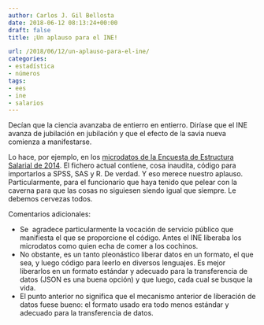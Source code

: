 ```yaml
---
author: Carlos J. Gil Bellosta
date: 2018-06-12 08:13:24+00:00
draft: false
title: ¡Un aplauso para el INE!

url: /2018/06/12/un-aplauso-para-el-ine/
categories:
- estadística
- números
tags:
- ees
- ine
- salarios
---
```


Decían que la ciencia avanzaba de entierro en entierro. Diríase que el INE avanza de jubilación en jubilación y que el efecto de la savia nueva comienza a manifestarse.

Lo hace, por ejemplo, en los [microdatos de la Encuesta de Estructura Salarial de 2014](http://www.ine.es/dyngs/INEbase/es/operacion.htm?c=Estadistica_C&cid=1254736177025&menu=resultados&secc=1254736195110&idp=1254735976596). El fichero actual contiene, cosa inaudita, código para importarlos a SPSS, SAS y R. De verdad. Y eso merece nuestro aplauso. Particularmente, para el funcionario que haya tenido que pelear con la caverna para que las cosas no siguiesen siendo igual que siempre. Le debemos cervezas todos.

Comentarios adicionales:

* Se  agradece particularmente la vocación de servicio público que manifiesta el que se proporcione el código. Antes el INE liberaba los microdatos como quien echa de comer a los cochinos.
* No obstante, es un tanto pleonástico liberar datos en un formato, el que sea, y luego código para leerlo en diversos lenguajes. Es mejor liberarlos en un formato estándar y adecuado para la transferencia de datos (JSON es una buena opción) y que luego, cada cual se busque la vida.
* El punto anterior no significa que el mecanismo anterior de liberación de datos fuese bueno: el formato usado era todo menos estándar y adecuado para la transferencia de datos.

